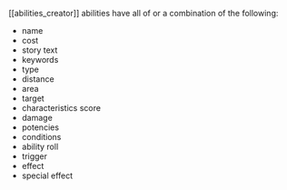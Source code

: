 [[abilities_creator]]
abilities have all of or a combination of the following:

- name
- cost
- story text
- keywords
- type
- distance
- area
- target
- characteristics score
- damage
- potencies
- conditions
- ability roll
- trigger
- effect
- special effect
